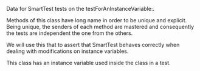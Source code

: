 Data for SmartTest tests on the testForAnInstanceVariable:.

Methods of this class have long name in order to be unique and explicit.
Being unique, the senders of each method are mastered and consequently the tests are independent the one from the others.

We will use this that to assert that SmartTest behaves correctly when dealing with modifications on instance variables.

This class has an instance variable used inside the class in a test.